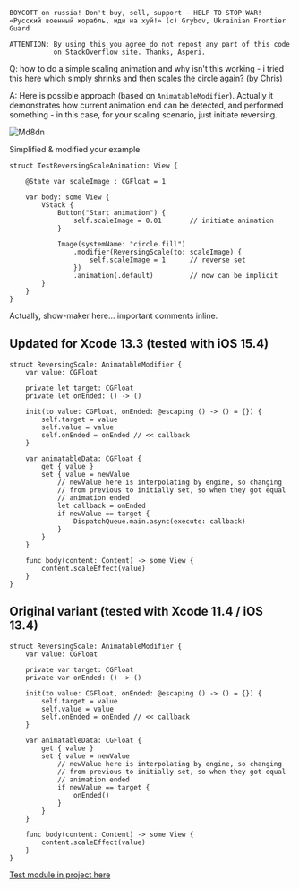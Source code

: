 ```
BOYCOTT on russia! Don't buy, sell, support - HELP TO STOP WAR!
«Русский военный корабль, иди на хуй!» (c) Grybov, Ukrainian Frontier Guard

ATTENTION: By using this you agree do not repost any part of this code
           on StackOverflow site. Thanks, Asperi.
```

Q: how to do a simple scaling animation and why isn't this working - i tried this here which 
simply shrinks and then scales the circle again? (by Chris)

A: Here is possible approach (based on `AnimatableModifier`). Actually it demonstrates 
how current animation end can be detected, and performed something - in this 
case, for your scaling scenario, just initiate reversing.

![Md8dn](https://user-images.githubusercontent.com/62171579/164772728-c0d7188b-e355-418b-84b8-16b4bedc5c43.gif)

Simplified & modified your example

```
struct TestReversingScaleAnimation: View {

    @State var scaleImage : CGFloat = 1

    var body: some View {
        VStack {
            Button("Start animation") {
                self.scaleImage = 0.01       // initiate animation
            }

            Image(systemName: "circle.fill")
                .modifier(ReversingScale(to: scaleImage) {
                    self.scaleImage = 1      // reverse set
                })
                .animation(.default)         // now can be implicit
        }
    }
}
```

Actually, show-maker here... important comments inline.

## Updated for Xcode 13.3 (tested with iOS 15.4) ##

```
struct ReversingScale: AnimatableModifier {
    var value: CGFloat

    private let target: CGFloat
    private let onEnded: () -> ()

    init(to value: CGFloat, onEnded: @escaping () -> () = {}) {
        self.target = value
        self.value = value
        self.onEnded = onEnded // << callback
    }

    var animatableData: CGFloat {
        get { value }
        set { value = newValue
            // newValue here is interpolating by engine, so changing
            // from previous to initially set, so when they got equal
            // animation ended
            let callback = onEnded
            if newValue == target {
				DispatchQueue.main.async(execute: callback)
            }
        }
    }

    func body(content: Content) -> some View {
        content.scaleEffect(value)
    }
}
```

## Original variant (tested with Xcode 11.4 / iOS 13.4) ##

```
struct ReversingScale: AnimatableModifier {
    var value: CGFloat

    private var target: CGFloat
    private var onEnded: () -> ()

    init(to value: CGFloat, onEnded: @escaping () -> () = {}) {
        self.target = value
        self.value = value
        self.onEnded = onEnded // << callback
    }

    var animatableData: CGFloat {
        get { value }
        set { value = newValue
            // newValue here is interpolating by engine, so changing
            // from previous to initially set, so when they got equal
            // animation ended
            if newValue == target {
                onEnded()
            }
        }
    }

    func body(content: Content) -> some View {
        content.scaleEffect(value)
    }
}
```

[Test module in project here](https://github.com/Asperi-Demo/4SwiftUI/blob/master/PlayOn_iOS/PlayOn_iOS/Findings/TestReversingScaleAnimation.swift)
